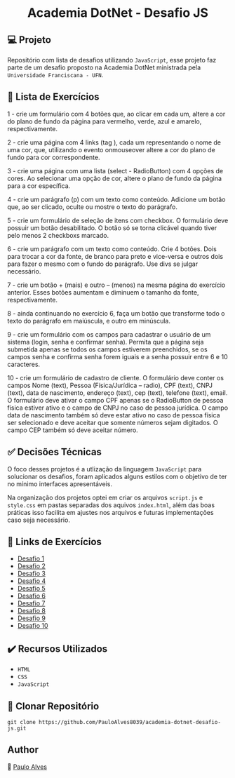 <h1 align="center">Academia DotNet - Desafio JS</h1>

## :computer: Projeto

Repositório com lista de desafios utilizando `JavaScript`, esse projeto faz parte de um desafio proposto na Academia DotNet ministrada pela `Universidade Franciscana - UFN`.

## :page_facing_up: Lista de Exercícios

1 - crie um formulário com 4 botões que, ao clicar em cada um, altere a cor do plano de fundo da página para vermelho, verde, azul e amarelo, respectivamente.

2 - crie uma página com 4 links (tag <a>), cada um representando o nome de uma cor, que, utilizando o evento onmouseover altere a cor do plano de fundo para cor correspondente.

3 - crie uma página com uma lista (select - RadioButton) com 4 opções de cores. Ao selecionar uma opção de cor, altere o plano de fundo da página para a cor específica.

4 - crie um parágrafo (p) com um texto como conteúdo. Adicione um botão que, ao ser clicado, oculte ou mostre o texto do parágrafo.

5 - crie um formulário de seleção de itens com checkbox. O formulário deve possuir um botão desabilitado. O botão só se torna clicável quando tiver pelo menos 2 checkboxs marcado.

6 - crie um parágrafo com um texto como conteúdo. Crie 4 botões. Dois para trocar a cor da fonte, de branco para preto e vice-versa e outros dois para fazer o mesmo com o fundo do parágrafo. Use divs se julgar necessário.

7 - crie um botão + (mais) e outro – (menos) na mesma página do exercício anterior. Esses botões aumentam e diminuem o tamanho da fonte, respectivamente.

8 - ainda continuando no exercício 6, faça um botão que transforme todo o texto do parágrafo em maiúscula, e outro em minúscula.

9 - crie um formulário com os campos para cadastrar o usuário de um sistema (login, senha e confirmar senha). Permita que a página seja submetida apenas se todos os campos estiverem preenchidos, se os campos senha e confirma senha forem iguais e a senha possuir entre 6 e 10 caracteres.

10 - crie um formulário de cadastro de cliente. O formulário deve conter os campos Nome (text), Pessoa (Física/Jurídica – radio), CPF (text), CNPJ (text), data de nascimento, endereço (text), cep (text), telefone (text), email. O formulário deve ativar o campo CPF apenas se o RadioButton de pessoa física estiver ativo e o campo de CNPJ no caso de pessoa jurídica. O campo data de nascimento também só deve estar ativo no caso de pessoa física ser selecionado e deve aceitar que somente números sejam digitados. O campo CEP também só deve aceitar número.

## :white_check_mark: Decisões Técnicas

O foco desses projetos é a utlização da linguagem `JavaScript` para solucionar os desafios, foram aplicados alguns estilos com o objetivo de ter no mínimo interfaces apresentáveis.

Na organização dos projetos optei em criar os arquivos `script.js` e `style.css` em pastas separadas dos aquivos `index.html`, além das boas práticas isso facilita em ajustes nos arquivos e futuras implementações caso seja necessário.

## :page_facing_up: Links de Exercícios

- [Desafio 1](https://github.com/PauloAlves8039/academia-dotnet-desafio-js/tree/master/src/Desafio-01)
- [Desafio 2](https://github.com/PauloAlves8039/academia-dotnet-desafio-js/tree/master/src/Desafio-02)
- [Desafio 3](https://github.com/PauloAlves8039/academia-dotnet-desafio-js/tree/master/src/Desafio-03)
- [Desafio 4](https://github.com/PauloAlves8039/academia-dotnet-desafio-js/tree/master/src/Desafio-04)
- [Desafio 5](https://github.com/PauloAlves8039/academia-dotnet-desafio-js/tree/master/src/Desafio-05)
- [Desafio 6](https://github.com/PauloAlves8039/academia-dotnet-desafio-js/tree/master/src/Desafio-06)
- [Desafio 7](https://github.com/PauloAlves8039/academia-dotnet-desafio-js/tree/master/src/Desafio-07)
- [Desafio 8](https://github.com/PauloAlves8039/academia-dotnet-desafio-js/tree/master/src/Desafio-08)
- [Desafio 9](https://github.com/PauloAlves8039/academia-dotnet-desafio-js/tree/master/src/Desafio-09)
- [Desafio 10](https://github.com/PauloAlves8039/academia-dotnet-desafio-js/tree/master/src/Desafio-10)

## ✔️ Recursos Utilizados

- ``HTML``
- ``CSS``
- ``JavaScript``

## :floppy_disk: Clonar Repositório

```git clone https://github.com/PauloAlves8039/academia-dotnet-desafio-js.git```

## Author
:boy: [Paulo Alves](https://github.com/PauloAlves8039)
